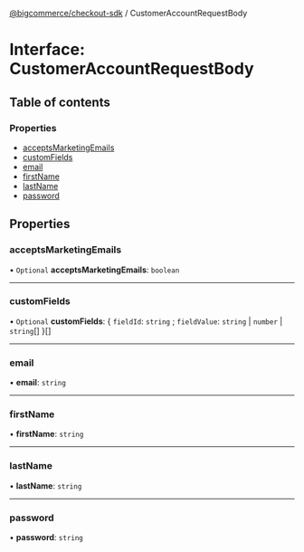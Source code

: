 [@bigcommerce/checkout-sdk](../README.md) / CustomerAccountRequestBody

# Interface: CustomerAccountRequestBody

## Table of contents

### Properties

- [acceptsMarketingEmails](CustomerAccountRequestBody.md#acceptsmarketingemails)
- [customFields](CustomerAccountRequestBody.md#customfields)
- [email](CustomerAccountRequestBody.md#email)
- [firstName](CustomerAccountRequestBody.md#firstname)
- [lastName](CustomerAccountRequestBody.md#lastname)
- [password](CustomerAccountRequestBody.md#password)

## Properties

### acceptsMarketingEmails

• `Optional` **acceptsMarketingEmails**: `boolean`

___

### customFields

• `Optional` **customFields**: { `fieldId`: `string` ; `fieldValue`: `string` \| `number` \| `string`[]  }[]

___

### email

• **email**: `string`

___

### firstName

• **firstName**: `string`

___

### lastName

• **lastName**: `string`

___

### password

• **password**: `string`
